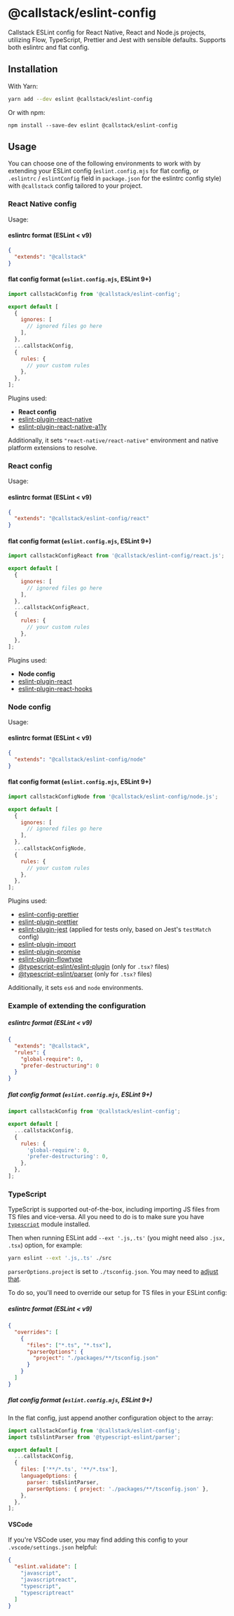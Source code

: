 # @callstack/eslint-config

Callstack ESLint config for React Native, React and Node.js projects, utilizing Flow, TypeScript, Prettier and Jest with sensible defaults. Supports both eslintrc and flat config.

## Installation

With Yarn:

```bash
yarn add --dev eslint @callstack/eslint-config
```

Or with npm:

```
npm install --save-dev eslint @callstack/eslint-config
```

## Usage

You can choose one of the following environments to work with by extending your ESLint config (`eslint.config.mjs` for flat config, or `.eslintrc` / `eslintConfig` field in `package.json` for the eslintrc config style) with `@callstack` config tailored to your project.

### React Native config

Usage:

#### eslintrc format (ESLint < v9)

```json
{
  "extends": "@callstack"
}
```

#### flat config format (`eslint.config.mjs`, ESLint 9+)

```js
import callstackConfig from '@callstack/eslint-config';

export default [
  {
    ignores: [
      // ignored files go here
    ],
  },
  ...callstackConfig,
  {
    rules: {
      // your custom rules
    },
  },
];
```

Plugins used:

- **React config**
- [eslint-plugin-react-native](https://yarnpkg.com/en/package/eslint-plugin-react-native)
- [eslint-plugin-react-native-a11y](https://classic.yarnpkg.com/en/package/eslint-plugin-react-native-a11y)

Additionally, it sets `"react-native/react-native"` environment and native platform extensions to resolve.

### React config

Usage:

#### eslintrc format (ESLint < v9)

```json
{
  "extends": "@callstack/eslint-config/react"
}
```

#### flat config format (`eslint.config.mjs`, ESLint 9+)

```js
import callstackConfigReact from '@callstack/eslint-config/react.js';

export default [
  {
    ignores: [
      // ignored files go here
    ],
  },
  ...callstackConfigReact,
  {
    rules: {
      // your custom rules
    },
  },
];
```

Plugins used:

- **Node config**
- [eslint-plugin-react](https://yarnpkg.com/en/package/eslint-plugin-react)
- [eslint-plugin-react-hooks](https://yarnpkg.com/en/package/eslint-plugin-react-hooks)

### Node config

Usage:

#### eslintrc format (ESLint < v9)

```json
{
  "extends": "@callstack/eslint-config/node"
}
```

#### flat config format (`eslint.config.mjs`, ESLint 9+)

```js
import callstackConfigNode from '@callstack/eslint-config/node.js';

export default [
  {
    ignores: [
      // ignored files go here
    ],
  },
  ...callstackConfigNode,
  {
    rules: {
      // your custom rules
    },
  },
];
```

Plugins used:

- [eslint-config-prettier](https://yarnpkg.com/en/package/eslint-config-prettier)
- [eslint-plugin-prettier](https://yarnpkg.com/en/package/eslint-plugin-prettier)
- [eslint-plugin-jest](https://yarnpkg.com/en/package/eslint-plugin-jest) (applied for tests only, based on Jest's `testMatch` config)
- [eslint-plugin-import](https://yarnpkg.com/en/package/eslint-plugin-import)
- [eslint-plugin-promise](https://yarnpkg.com/en/package/eslint-plugin-promise)
- [eslint-plugin-flowtype](https://yarnpkg.com/en/package/eslint-plugin-flowtype)
- [@typescript-eslint/eslint-plugin](https://yarnpkg.com/en/package/@typescript-eslint/eslint-plugin) (only for `.tsx?` files)
- [@typescript-eslint/parser](https://yarnpkg.com/en/package/@typescript-eslint/parser) (only for `.tsx?` files)

Additionally, it sets `es6` and `node` environments.

### Example of extending the configuration

##### eslintrc format (ESLint < v9)

```json
{
  "extends": "@callstack",
  "rules": {
    "global-require": 0,
    "prefer-destructuring": 0
  }
}
```

##### flat config format (`eslint.config.mjs`, ESLint 9+)

```js
import callstackConfig from '@callstack/eslint-config';

export default [
  ...callstackConfig,
  {
    rules: {
      'global-require': 0,
      'prefer-destructuring': 0,
    },
  },
];
```

### TypeScript

TypeScript is supported out-of-the-box, including importing JS files from TS files and vice-versa. All you need to do is to make sure you have [`typescript`](https://yarnpkg.com/en/package/typescript) module installed.

Then when running ESLint add `--ext '.js,.ts'` (you might need also `.jsx, .tsx`) option, for example:

```bash
yarn eslint --ext '.js,.ts' ./src
```

`parserOptions.project` is set to `./tsconfig.json`. You may need to [adjust that](https://typescript-eslint.io/architecture/parser#project).

To do so, you'll need to override our setup for TS files in your ESLint config:

##### eslintrc format (ESLint < v9)

```json
{
  "overrides": [
    {
      "files": ["*.ts", "*.tsx"],
      "parserOptions": {
        "project": "./packages/**/tsconfig.json"
      }
    }
  ]
}
```

##### flat config format (`eslint.config.mjs`, ESLint 9+)

In the flat config, just append another configuration object to the array:

```js
import callstackConfig from '@callstack/eslint-config';
import tsEslintParser from '@typescript-eslint/parser';

export default [
  ...callstackConfig,
  {
    files: ['**/*.ts', '**/*.tsx'],
    languageOptions: {
      parser: tsEslintParser,
      parserOptions: { project: './packages/**/tsconfig.json' },
    },
  },
];
```

#### VSCode

If you're VSCode user, you may find adding this config to your `.vscode/settings.json` helpful:

```json
{
  "eslint.validate": [
    "javascript",
    "javascriptreact",
    "typescript",
    "typescriptreact"
  ]
}
```
